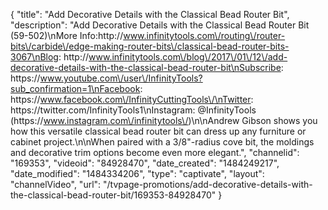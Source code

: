 {
    "title": "Add Decorative Details with the Classical Bead Router Bit",
    "description": "Add Decorative Details with the Classical Bead Router Bit (59-502)\nMore Info:http:\/\/www.infinitytools.com\/routing\/router-bits\/carbide\/edge-making-router-bits\/classical-bead-router-bits-3067\nBlog: http:\/\/www.infinitytools.com\/blog\/2017\/01\/12\/add-decorative-details-with-the-classical-bead-router-bit\nSubscribe: https:\/\/www.youtube.com\/user\/InfinityTools?sub_confirmation=1\nFacebook: https:\/\/www.facebook.com\/InfinityCuttingTools\/\nTwitter: https:\/\/twitter.com\/InfinityTools1\nInstagram: @InfinityTools (https:\/\/www.instagram.com\/infinitytools\/)\n\nAndrew Gibson shows you how this versatile classical bead router bit can dress up any furniture or cabinet project.\n\nWhen paired with a 3\/8\"-radius cove bit, the moldings and decorative trim options become even more elegant.",
    "channelid": "169353",
    "videoid": "84928470",
    "date_created": "1484249217",
    "date_modified": "1484334206",
    "type": "captivate",
    "layout": "channelVideo",
    "url": "\/tvpage-promotions\/add-decorative-details-with-the-classical-bead-router-bit\/169353-84928470"
}